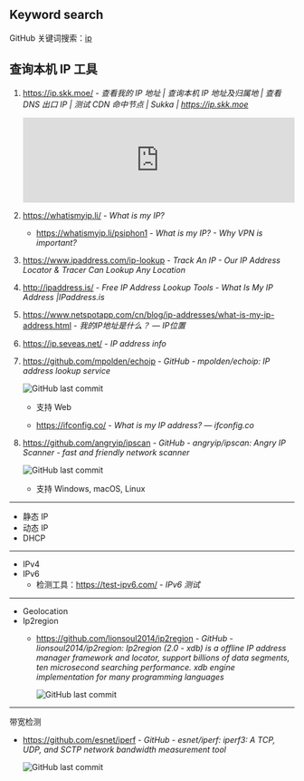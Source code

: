 ## Keyword search

GitHub 关键词搜索：[ip](https://github.com/search?q=ip)

## 查询本机 IP 工具

1. https://ip.skk.moe/ - *查看我的 IP 地址 | 查询本机 IP 地址及归属地 | 查看 DNS 出口 IP | 测试 CDN 命中节点 | Sukka | https://ip.skk.moe*
   
   <iframe src="https://ip.skk.moe/simple" style="width: 100%; border: 0"></iframe>
   
2. https://whatismyip.li/ - *What is my IP?*

   - https://whatismyip.li/psiphon1 - _What is my IP? - Why VPN is important?_

3. https://www.ipaddress.com/ip-lookup - _Track An IP - Our IP Address Locator & Tracer Can Lookup Any Location_

4. http://ipaddress.is/ - _Free IP Address Lookup Tools - What Is My IP Address |IPaddress.is_

5. https://www.netspotapp.com/cn/blog/ip-addresses/what-is-my-ip-address.html - *我的IP地址是什么？ — IP位置*

6. https://ip.seveas.net/ - *IP address info*

7. https://github.com/mpolden/echoip - *GitHub - mpolden/echoip: IP address lookup service*

   ![GitHub last commit](https://flat.badgen.net/github/last-commit/mpolden/echoip?icon=github&color=blue)

   - 支持 Web

   - https://ifconfig.co/ - *What is my IP address? — ifconfig.co*

8. https://github.com/angryip/ipscan - *GitHub - angryip/ipscan: Angry IP Scanner - fast and friendly network scanner*

   ![GitHub last commit](https://flat.badgen.net/github/last-commit/angryip/ipscan?icon=github&color=blue)

   - 支持 Windows, macOS, Linux


----

- 静态 IP
- 动态 IP
- DHCP

----

- IPv4
- IPv6
    - 检测工具：https://test-ipv6.com/ - *IPv6 测试*

----

- Geolocation
- Ip2region
    - https://github.com/lionsoul2014/ip2region - *GitHub - lionsoul2014/ip2region: Ip2region (2.0 - xdb) is a offline IP address manager framework and locator, support billions of data segments, ten microsecond searching performance. xdb engine implementation for many programming languages*

        ![GitHub last commit](https://flat.badgen.net/github/last-commit/lionsoul2014/ip2region?icon=github&color=blue)

----

带宽检测
- https://github.com/esnet/iperf - *GitHub - esnet/iperf: iperf3: A TCP, UDP, and SCTP network bandwidth measurement tool*

    ![GitHub last commit](https://flat.badgen.net/github/last-commit/esnet/iperf?icon=github&color=blue)
